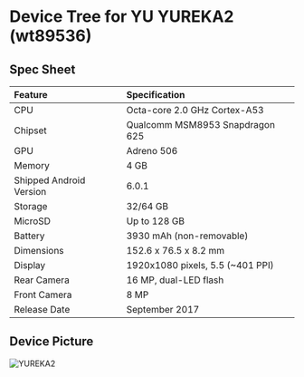 # Device Tree for YU YUREKA2 (wt89536)

## Spec Sheet

| Feature                 | Specification                     |
| :---------------------- | :-------------------------------- |
| CPU                     | Octa-core 2.0 GHz Cortex-A53      |
| Chipset                 | Qualcomm MSM8953 Snapdragon 625   |
| GPU                     | Adreno 506                        |
| Memory                  | 4 GB                              |
| Shipped Android Version | 6.0.1                             |
| Storage                 | 32/64 GB                          |
| MicroSD                 | Up to 128 GB                      |
| Battery                 | 3930 mAh (non-removable)          |
| Dimensions              | 152.6 x 76.5 x 8.2 mm             |
| Display                 | 1920x1080 pixels, 5.5 (~401 PPI)  |
| Rear Camera             | 16 MP, dual-LED flash             |
| Front Camera            | 8 MP                              |
| Release Date            | September 2017                    |

## Device Picture

![YUREKA2](http://yuplaygod.com/images/yureka-2/specs-shot.png "YUREKA2")
